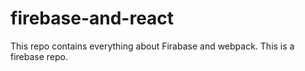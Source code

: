 # firebase-and-react 

This repo contains everything about Firabase and webpack. 
This is a firebase repo. 
